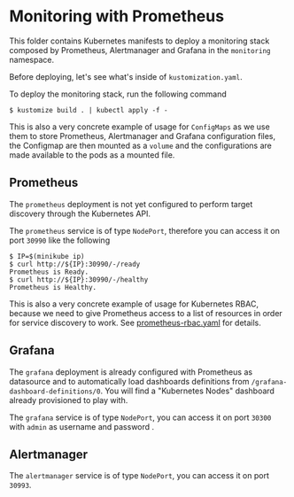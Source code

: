 # Monitoring with Prometheus

This folder contains Kubernetes manifests to deploy a monitoring stack composed
by Prometheus, Alertmanager and Grafana in the `monitoring` namespace.

Before deploying, let's see what's inside of `kustomization.yaml`.

To deploy the monitoring stack, run the following command
```shell
$ kustomize build . | kubectl apply -f -
```

This is also a very concrete example of usage for `ConfigMaps` as we use them to
store Prometheus, Alertmanager and Grafana configuration files, the Configmap
are then mounted as a `volume` and the configurations are made available to
the pods as a mounted file.

## Prometheus

The `prometheus` deployment is not yet configured to perform target discovery
through the Kubernetes API.

The `prometheus` service is of type `NodePort`, therefore you can access it on
port `30990` like the following
```shell
$ IP=$(minikube ip)
$ curl http://${IP}:30990/-/ready
Prometheus is Ready.
$ curl http://${IP}:30990/-/healthy
Prometheus is Healthy.
```

This is also a very concrete example of usage for Kubernetes RBAC, because we
need to give Prometheus access to a list of resources in order for service
discovery to work. See [prometheus-rbac.yaml](prometheus-rbac.yaml) for details.

## Grafana

The `grafana` deployment is already configured with Prometheus as datasource and
to automatically load dashboards definitions from
`/grafana-dashboard-definitions/0`. You will find a "Kubernetes Nodes" dashboard
already provisioned to play with.

The `grafana` service is of type `NodePort`, you can access it on port `30300`
with `admin` as username and password .

## Alertmanager

The `alertmanager` service is of type `NodePort`, you can access it on port
`30993`.
